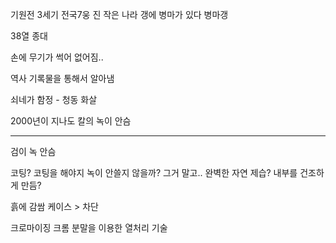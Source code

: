 기원전 3세기 전국7웅
진 작은 나라
갱에 병마가 있다
병마갱

38열 종대

손에 무기가 썩어 없어짐..

역사 기록물을 통해서 알아냄 

쇠네가 함정  - 청동 화살

2000년이 지나도 칼의 녹이 안슴

--- 
검이 녹 안슴

코팅? 
코팅을 해야지 녹이 안쓸지 않을까? 
그거 말고.. 완벽한 자연 제습? 내부를 건조하게 만듬?

흙에 감쌈
케이스 
\> 차단

크로마이징
크롬 분말을 이용한 열처리 기술
